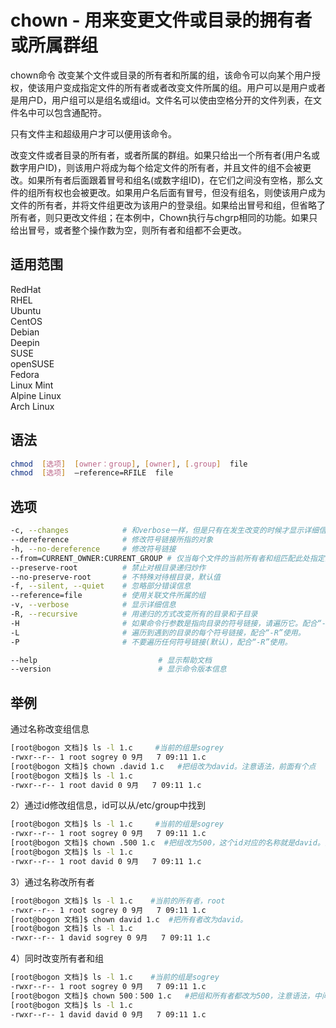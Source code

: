 # chown - 用来变更文件或目录的拥有者或所属群组
chown命令 改变某个文件或目录的所有者和所属的组，该命令可以向某个用户授权，使该用户变成指定文件的所有者或者改变文件所属的组。用户可以是用户或者是用户D，用户组可以是组名或组id。文件名可以使由空格分开的文件列表，在文件名中可以包含通配符。

只有文件主和超级用户才可以便用该命令。

改变文件或者目录的所有者，或者所属的群组。如果只给出一个所有者(用户名或数字用户ID)，则该用户将成为每个给定文件的所有者，并且文件的组不会被更改。如果所有者后面跟着冒号和组名(或数字组ID)，在它们之间没有空格，那么文件的组所有权也会被更改。如果用户名后面有冒号，但没有组名，则使该用户成为文件的所有者，并将文件组更改为该用户的登录组。如果给出冒号和组，但省略了所有者，则只更改文件组；在本例中，Chown执行与chgrp相同的功能。如果只给出冒号，或者整个操作数为空，则所有者和组都不会更改。

## 适用范围

<!-- <div class="svg linux">Linux</div> -->
<div class="svg redhat">RedHat</div>
<div class="svg rhel">RHEL</div>
<div class="svg ubuntu">Ubuntu</div>
<div class="svg centos">CentOS</div>
<div class="svg debian">Debian</div>
<div class="svg deepin">Deepin</div>
<div class="svg suse">SUSE</div>
<div class="svg opensuse">openSUSE</div>
<div class="svg fedora">Fedora</div>
<div class="svg linuxmint">Linux Mint</div>
<!-- <div class="svg mxlinux">MX Linux</div> -->
<div class="svg alpinelinux">Alpine Linux</div>
<div class="svg archlinux">Arch Linux</div>

## 语法

``` bash
chmod  [选项]  [owner：group], [owner], [.group]  file
chmod  [选项]  –reference=RFILE  file
```

## 选项

``` bash
-c, --changes            # 和verbose一样，但是只有在发生改变的时候才显示详细信息
--dereference            # 修改符号链接所指的对象
-h, --no-dereference     # 修改符号链接
--from=CURRENT_OWNER:CURRENT_GROUP # 仅当每个文件的当前所有者和组匹配此处指定的所有者和组时，才更改其所有者和组。可以省略这两种属性之一，在这种情况下，省略的属性不需要匹配。
--preserve-root          # 禁止对根目录递归炒作
--no-preserve-root       # 不特殊对待根目录，默认值
-f, --silent, --quiet    # 忽略部分错误信息
--reference=file         # 使用关联文件所属的组
-v, --verbose            # 显示详细信息
-R, --recursive          # 用递归的方式改变所有的目录和子目录
-H                       # 如果命令行参数是指向目录的符号链接，请遍历它。配合“-R”使用。
-L                       # 遍历到遇到的目录的每个符号链接，配合“-R”使用。
-P                       # 不要遍历任何符号链接(默认)，配合“-R”使用。

--help                           # 显示帮助文档
--version                        # 显示命令版本信息
```
## 举例

通过名称改变组信息
``` bash
[root@bogon 文档]$ ls -l 1.c     #当前的组是sogrey
-rwxr--r-- 1 root sogrey 0 9月   7 09:11 1.c
[root@bogon 文档]$ chown .david 1.c   #把组改为david。注意语法，前面有个点
[root@bogon 文档]$ ls -l 1.c
-rwxr--r-- 1 root david 0 9月   7 09:11 1.c
```
2）通过id修改组信息，id可以从/etc/group中找到
``` bash
[root@bogon 文档]$ ls -l 1.c     #当前的组是sogrey
-rwxr--r-- 1 root sogrey 0 9月   7 09:11 1.c
[root@bogon 文档]$ chown .500 1.c  #把组改为500，这个id对应的名称就是david。注意语法，前面有个点
[root@bogon 文档]$ ls -l 1.c
-rwxr--r-- 1 root david 0 9月   7 09:11 1.c
```
3）通过名称改所有者
``` bash
[root@bogon 文档]$ ls -l 1.c    #当前的所有者，root
-rwxr--r-- 1 root sogrey 0 9月   7 09:11 1.c
[root@bogon 文档]$ chown david 1.c  #把所有者改为david。
[root@bogon 文档]$ ls -l 1.c
-rwxr--r-- 1 david sogrey 0 9月   7 09:11 1.c
```
4）同时改变所有者和组
``` bash
[root@bogon 文档]$ ls -l 1.c    #当前的组是sogrey
-rwxr--r-- 1 root sogrey 0 9月   7 09:11 1.c
[root@bogon 文档]$ chown 500：500 1.c   #把组和所有者都改为500，注意语法，中间有个冒号
[root@bogon 文档]$ ls -l 1.c
-rwxr--r-- 1 david david 0 9月   7 09:11 1.c
```